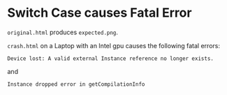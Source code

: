 # Switch Case causes Fatal Error

`original.html` produces `expected.png`.

`crash.html` on a Laptop with an Intel gpu causes the following fatal errors:

```
Device lost: A valid external Instance reference no longer exists.
```

and

```
Instance dropped error in getCompilationInfo
```
